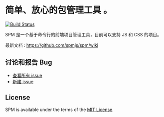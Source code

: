 **简单、放心的包管理工具 。**
===

[![Build Status](https://secure.travis-ci.org/spmjs/spm.png)](https://travis-ci.org/spmjs/spm)

SPM 是一个基于命令行的前端项目管理工具，目前可以支持 JS 和 CSS 的项目。

最新文档 : <https://github.com/spmjs/spm/wiki>


## 讨论和报告 Bug

* [查看所有 issue](https://github.com/spmjs/spm/issues)
* [新建 issue](https://github.com/spmjs/spm/issues/new)


## License

SPM is available under the terms of the [MIT License](http://modules.spmjs.org/LICENSE.md).


